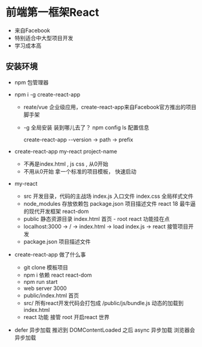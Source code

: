 # 前端第一框架React

- 来自Facebook
- 特别适合中大型项目开发
- 学习成本高 

## 安装环境
- npm 包管理器
- npm i -g create-react-app
    - reate/vue 企业级应用，create-react-app来自Facebook官方推出的项目脚手架
    - -g 全局安装 装到哪儿去了？
        npm config ls 配置信息


        create-react-app --version -> path -> prefix

- create-react-app my-react     project-name
    - 不再是index.html , js css ,
        从0开始
    - 不用从0开始 拿一个标准的项目模板， 快速启动

- my-react
    - src 开发目录，代码的主战场
        index.js 入口文件
        index.css 全局样式文件
    - node_modules 存放依赖包
        package.json 项目描述文件
        react 18 最牛逼的现代开发框架
        react-dom
    - public 静态资源目录
        index.html 首页
            - root react 功能挂在点
    - localhost:3000 -> / -> index.html -> load index.js -> react 接管项目开发
    - package.json 项目描述文件

- create-react-app 做了什么事
    - git clone 模板项目
    - npm i 依赖    react react-dom
    - npm run start
    - web server 3000
    - public/index.html 首页
    - src/ 所有react开发代码会打包成 /public/js/bundle.js
        动态的加载到index.html 
    - react 功能 接管 root 开启react 世界

- defer 异步加载
    推迟到 DOMContentLoaded 之后 
    async 异步加载 浏览器会异步加载
